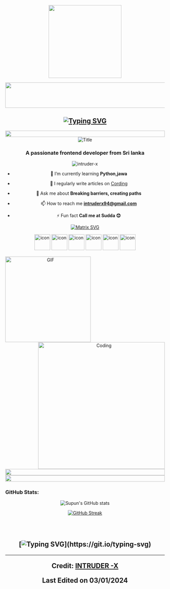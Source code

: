 <p align="center" ><img  src = "https://github.com/7oSkaaa/7oSkaaa/blob/main/Images/about_me.gif?raw=true" width = 230px></p>


<div align="center">
</p>

<img src="https://i.imgur.com/dBaSKWF.gif" height="80" width="200%">

  
## [![Typing SVG](https://readme-typing-svg.herokuapp.com?font=Rockstar-ExtraBold&color=F00&lines=𝗛𝗘𝗟𝗟𝗢➩+𝗜+𝗔𝗠+𝗜𝗡𝗧𝗥𝗨𝗗𝗘𝗥+-𝗫)](https://git.io/typing-svg)

<img src="https://i.imgur.com/dBaSKWF.gif" height="20" width="100%">




<div align="center">
  <img src="https://readme-typing-svg.herokuapp.com?font=Architects+Daughter&color=%2338C2FF&size=50&center=true&vCenter=true&height=60&width=600&lines=Heyyy!+;TN+is+me!!!;Welcome+to+my+profile!" alt="Title"></img>
</div>

<h3 align="center">A passionate frontend developer from Sri lanka</h3>

<p align="centre"> <img src="https://komarev.com/ghpvc/?username=intruder-x&label=Profile%20views&color=0e75b6&style=flat" alt="intruder-x" /> </p>

- 🌱 I’m currently learning **Python,jawa**

- 📝 I regularly write articles on [Cording](Cording)

- 💬 Ask me about **Breaking barriers, creating paths**

- 📫 How to reach me **intruderx94@gmail.com**

- ⚡ Fun fact **Call me at Sudda 😊**



[![Matrix SVG](https://raw.githubusercontent.com/rodrigograca31/rodrigograca31/master/matrix.svg)](https://www.youtube.com/watch?v=SDkAGkd4NLc) 





<div align="center">
  <img src="https://techstack-generator.vercel.app/java-icon.svg" alt="icon" width="50" height="50" />
  <img src="https://techstack-generator.vercel.app/python-icon.svg" alt="icon" width="50" height="50" />
  <img src="https://techstack-generator.vercel.app/ts-icon.svg" alt="icon" width="50" height="50" />
  <img src="https://techstack-generator.vercel.app/js-icon.svg" alt="icon"width="50" height="50" />
  <img src="https://techstack-generator.vercel.app/react-icon.svg" alt="icon" width="50" height="50" />
 <img src="https://techstack-generator.vercel.app/mysql-icon.svg" alt="icon" width="50" height="50" />
</div>

<br>

<img align="left" height="270px" alt="GIF" src="https://media.giphy.com/media/CVtNe84hhYF9u/giphy.gif" />
<img align="right" alt="Coding" width="400" src="https://user-images.githubusercontent.com/74038190/229223263-cf2e4b07-2615-4f87-9c38-e37600f8381a.gif">
<br><br>




<img src="https://i.imgur.com/dBaSKWF.gif" height="20" width="100%">
<img src="https://i.imgur.com/dBaSKWF.gif" height="20" width="100%">






<h3 align="left">GitHub Stats:</h3>
<div align="center">
 
![Supun's GitHub stats](https://github-readme-stats.vercel.app/api?username=INTRUDER-x\&theme=midnight-purple\&show_icons=true\&show=reviews,prs_merged,prs_merged_percentage\&hide=contribs,issues)

[![GitHub Streak](https://streak-stats.demolab.com/?user=INTRUDER-x&theme=midnight-purple)](https://git.io/streak-stats)

</div>

<br><br>


<h2 align="center">
    
[![Typing SVG](https://readme-typing-svg.herokuapp.com?duration=3000&center=true&width=450&lines=Welcome+to+my+Github+Page!;I'm+INTRUDER-X;I'm+a+student+in+SRI+LANKA.;I'm+always+expanding+my+tech+stack!)](https://git.io/typing-svg)



---

Credit: [INTRUDER -X ](https://github.com/INTRUDER-x)

Last Edited on 03/01/2024
